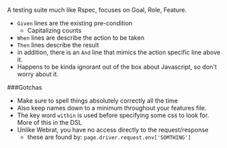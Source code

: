 A testing suite much like Rspec, focuses on Goal, Role, Feature.

* `Given` lines are the existing pre-condition
  * Capitalizing counts
* `When` lines are describe the action to be taken
* `Then` lines describe the result
* in addition, there is an `And` line that mimics the action specific line above it.
* Happens to be kinda ignorant out of the box about Javascript, so don't worry about it.

###Gotchas

* Make sure to spell things absolutely correctly all the time
* Also keep names down to a minimum throughout your features file.
* The key word `within` is used before specifying some css to look for. More of this in the DSL
* Unlike Webrat, you have no access directly to the request/response
  * these are found by: `page.driver.request.env['SOMTHING']`
